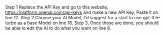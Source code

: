 Step 1 Replace the API Key and go to this website, https://platform.openai.com/api-keys and make a new API Key, Paste it on line 12.
Step 2 Choose your AI Model,  I'd suggest for a start to use gpt-3.5-turbo as a base Model on line 18.
Step 3, Once those are done, you should be able to edit the AI to do what you want on line 8.
